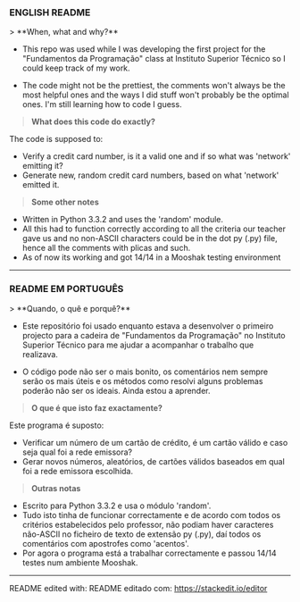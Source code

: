 <h3>ENGLISH README</h3>
> **When, what and why?**

 - This repo was used while I was developing the first project for the 
   "Fundamentos da Programação" class at Instituto Superior Técnico so I could keep track of my work.
   
 - The code might not be the prettiest, the comments won't always be the most helpful ones and the ways I did stuff won't probably be the optimal ones. I'm still learning how to code I guess.

> **What does this code do exactly?**

The code is supposed to:

 - Verify a credit card number, is it a valid one and if so what was 'network' emitting it?
 - Generate new, random credit card numbers, based on what 'network' emitted it.

> **Some other notes**

 - Written in Python 3.3.2 and uses the 'random' module.
 - All this had to function correctly according to all the criteria our teacher gave us and no non-ASCII characters could be in the dot py (.py) file, hence all the comments with plicas and such.
 - As of now its working and got 14/14 in a Mooshak testing environment

----------
<h3>README EM PORTUGUÊS</h3>
> **Quando, o quê e porquê?**

 - Este repositório foi usado enquanto estava a desenvolver o primeiro projecto para a cadeira de "Fundamentos da Programação" no Instituto Superior Técnico para me ajudar a acompanhar o trabalho que realizava.
   
 - O código pode não ser o mais bonito, os comentários nem sempre serão os mais úteis e os métodos como resolvi alguns problemas poderão não ser os ideais. Ainda estou a aprender.



> **O que é que isto faz exactamente?**

Este programa é suposto:

 - Verificar um número de um cartão de crédito, é um cartão válido e caso seja qual foi a rede emissora?
 - Gerar novos números, aleatórios, de cartões válidos baseados em qual foi a rede emissora escolhida.

> **Outras notas**

 - Escrito para Python 3.3.2 e usa o módulo 'random'.
 - Tudo isto tinha de funcionar correctamente e de acordo com todos os critérios estabelecidos pelo professor, não podiam haver caracteres não-ASCII no ficheiro de texto de extensão py (.py), daí todos os comentários com apostrofes como 'acentos'.
 - Por agora o programa está a trabalhar correctamente e passou 14/14 testes num ambiente Mooshak.


----------
README edited with:
README editado com:
https://stackedit.io/editor
